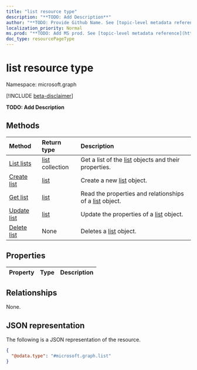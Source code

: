 ```yaml
---
title: "list resource type"
description: "**TODO: Add Description**"
author: "**TODO: Provide Github Name. See [topic-level metadata reference](https://msgo.azurewebsites.net/add/document/guidelines/metadata.html#topic-level-metadata)**"
localization_priority: Normal
ms.prod: "**TODO: Add MS prod. See [topic-level metadata reference](https://msgo.azurewebsites.net/add/document/guidelines/metadata.html#topic-level-metadata)**"
doc_type: resourcePageType
---
```


# list resource type

Namespace: microsoft.graph

[!INCLUDE [beta-disclaimer](../../includes/beta-disclaimer.md)]

**TODO: Add Description**

## Methods
|Method|Return type|Description|
|:---|:---|:---|
|[List lists](../api/list-list.md)|[list](../resources/list.md) collection|Get a list of the [list](../resources/list.md) objects and their properties.|
|[Create list](../api/list-create.md)|[list](../resources/list.md)|Create a new [list](../resources/list.md) object.|
|[Get list](../api/list-get.md)|[list](../resources/list.md)|Read the properties and relationships of a [list](../resources/list.md) object.|
|[Update list](../api/list-update.md)|[list](../resources/list.md)|Update the properties of a [list](../resources/list.md) object.|
|[Delete list](../api/list-delete.md)|None|Deletes a [list](../resources/list.md) object.|

## Properties
|Property|Type|Description|
|:---|:---|:---|

## Relationships
None.

## JSON representation
The following is a JSON representation of the resource.
<!-- {
  "blockType": "resource",
  "keyProperty": "id",
  "@odata.type": "microsoft.graph.list",
  "openType": false
}
-->
``` json
{
  "@odata.type": "#microsoft.graph.list"
}
```

